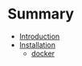 # Summary

* [Introduction](README.md)
* [Installation](doc/installation.md)
    * [docker](doc/howtoinstall-docker-en.md)



